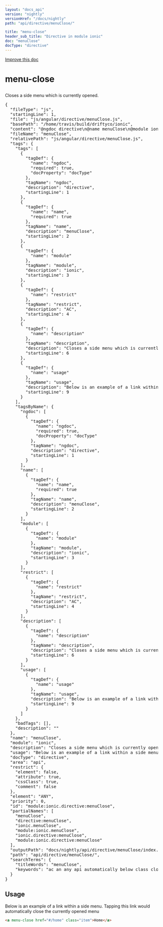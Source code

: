 ```yaml
---
layout: "docs_api"
version: "nightly"
versionHref: "/docs/nightly"
path: "api/directive/menuClose/"

title: "menu-close"
header_sub_title: "Directive in module ionic"
doc: "menuClose"
docType: "directive"
---
```


<div class="improve-docs">
  <a href='http://github.com/driftyco/ionic/edit/master/js/angular/directive/menuClose.js#L1'>
    Improve this doc
  </a>
</div>




<h1 class="api-title">

  menu-close



</h1>





Closes a side menu which is currently opened.








  
<pre>{
  "fileType": "js",
  "startingLine": 1,
  "file": "js/angular/directive/menuClose.js",
  "basePath": "/home/travis/build/driftyco/ionic",
  "content": "@ngdoc directive\n@name menuClose\n@module ionic\n@restrict AC\n\n@description\nCloses a side menu which is currently opened.\n\n@usage\nBelow is an example of a link within a side menu. Tapping this link would\nautomatically close the currently opened menu\n\n```html\n<a menu-close href=\"#/home\" class=\"item\">Home</a>\n```",
  "fileName": "menuClose",
  "relativePath": "js/angular/directive/menuClose.js",
  "tags": {
    "tags": [
      {
        "tagDef": {
          "name": "ngdoc",
          "required": true,
          "docProperty": "docType"
        },
        "tagName": "ngdoc",
        "description": "directive",
        "startingLine": 1
      },
      {
        "tagDef": {
          "name": "name",
          "required": true
        },
        "tagName": "name",
        "description": "menuClose",
        "startingLine": 2
      },
      {
        "tagDef": {
          "name": "module"
        },
        "tagName": "module",
        "description": "ionic",
        "startingLine": 3
      },
      {
        "tagDef": {
          "name": "restrict"
        },
        "tagName": "restrict",
        "description": "AC",
        "startingLine": 4
      },
      {
        "tagDef": {
          "name": "description"
        },
        "tagName": "description",
        "description": "Closes a side menu which is currently opened.",
        "startingLine": 6
      },
      {
        "tagDef": {
          "name": "usage"
        },
        "tagName": "usage",
        "description": "Below is an example of a link within a side menu. Tapping this link would\nautomatically close the currently opened menu\n\n```html\n<a menu-close href=\"#/home\" class=\"item\">Home</a>\n```",
        "startingLine": 9
      }
    ],
    "tagsByName": {
      "ngdoc": [
        {
          "tagDef": {
            "name": "ngdoc",
            "required": true,
            "docProperty": "docType"
          },
          "tagName": "ngdoc",
          "description": "directive",
          "startingLine": 1
        }
      ],
      "name": [
        {
          "tagDef": {
            "name": "name",
            "required": true
          },
          "tagName": "name",
          "description": "menuClose",
          "startingLine": 2
        }
      ],
      "module": [
        {
          "tagDef": {
            "name": "module"
          },
          "tagName": "module",
          "description": "ionic",
          "startingLine": 3
        }
      ],
      "restrict": [
        {
          "tagDef": {
            "name": "restrict"
          },
          "tagName": "restrict",
          "description": "AC",
          "startingLine": 4
        }
      ],
      "description": [
        {
          "tagDef": {
            "name": "description"
          },
          "tagName": "description",
          "description": "Closes a side menu which is currently opened.",
          "startingLine": 6
        }
      ],
      "usage": [
        {
          "tagDef": {
            "name": "usage"
          },
          "tagName": "usage",
          "description": "Below is an example of a link within a side menu. Tapping this link would\nautomatically close the currently opened menu\n\n```html\n<a menu-close href=\"#/home\" class=\"item\">Home</a>\n```",
          "startingLine": 9
        }
      ]
    },
    "badTags": [],
    "description": ""
  },
  "name": "menuClose",
  "module": "ionic",
  "description": "Closes a side menu which is currently opened.",
  "usage": "Below is an example of a link within a side menu. Tapping this link would\nautomatically close the currently opened menu\n\n```html\n<a menu-close href=\"#/home\" class=\"item\">Home</a>\n```",
  "docType": "directive",
  "area": "api",
  "restrict": {
    "element": false,
    "attribute": true,
    "cssClass": true,
    "comment": false
  },
  "element": "ANY",
  "priority": 0,
  "id": "module:ionic.directive:menuClose",
  "partialNames": [
    "menuClose",
    "directive:menuClose",
    "ionic.menuClose",
    "module:ionic.menuClose",
    "ionic.directive:menuClose",
    "module:ionic.directive:menuClose"
  ],
  "outputPath": "docs/nightly/api/directive/menuClose/index.md",
  "path": "api/directive/menuClose/",
  "searchTerms": {
    "titleWords": "menuClose",
    "keywords": "ac an any api automatically below class close closes currently directive docs example href html ionic is item js link md menu menu-close menuclose module of opened side tapping the this which within would"
  }
}</pre>
<h2 id="usage">Usage</h2>
  
Below is an example of a link within a side menu. Tapping this link would
automatically close the currently opened menu

```html
<a menu-close href="#/home" class="item">Home</a>
```
  
  

  





